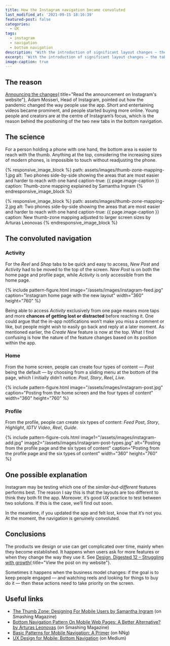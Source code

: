 ```yaml
---
title: How the Instagram navigation became convoluted
last_modified_at: '2021-09-15 18:16:39'
featured-post: false
categories:
  - UX
tags:
  - instagram
  - navigation
  - bottom navigation
description: "With the introduction of significant layout changes – the tabs Reel and Shop – the Instagram navigation became convoluted. Let's briefly explore how."
excerpt: 'With the introduction of significant layout changes — the tabs Reel and Shop — the Instagram navigation became convoluted. Let’s briefly explore how.'
image-caption: true
---
```

## The reason

[Announcing the changes](https://about.instagram.com/blog/announcements/introducing-reels-and-shop-tabs){:title="Read the announcement on Instagram's website"}, Adam Mosseri, Head of Instagram, pointed out how the pandemic changed the way people use the app. Short and entertaining videos became prominent, and people started buying more online. Young people and creators are at the centre of Instagram’s focus, which is the reason behind the positioning of the two new tabs in the bottom navigation.

## The science

For a person holding a phone with one hand, the bottom area is easier to reach with the thumb. Anything at the top, considering the increasing sizes of modern phones, is impossible to touch without readjusting the phone.

{% responsive_image_block %}
  path: assets/images/thumb-zone-mapping-1.jpg
  alt: Two phones side-by-side showing the areas that are most easier and harder to reach with one hand
  caption-true: {{ page.image-caption }}
  caption: Thumb-zone mapping explained by Samantha Ingram
{% endresponsive_image_block %}

{% responsive_image_block %}
  path: assets/images/thumb-zone-mapping-2.jpg
  alt: Two phones side-by-side showing the areas that are most easier and harder to reach with one hand
  caption-true: {{ page.image-caption }}
  caption: New thumb-zone mapping adjusted to larger screen sizes by Arturas Leonovas
{% endresponsive_image_block %}

## The convoluted navigation

### Activity

For the _Reel_ and _Shop_ tabs to be quick and easy to access, _New Post_ and _Activity_ had to be moved to the top of the screen. _New Post_ is on both the home page and profile page, while _Activity_ is only accessible from the home page.

{% include pattern-figure.html image="/assets/images/instagram-feed.jpg" caption="Instagram home page with the new layout" width="360" height="760" %}

Being able to access _Activity_ exclusively from one page means more taps and more **chances of getting lost or distracted** before reaching it. One could argue that the in-app notifications won’t make you miss a comment or like, but people might wish to easily go back and reply at a later moment. As mentioned earlier, the _Create New_ feature is now at the top. What I find confusing is how the nature of the feature changes based on its position within the app.

### Home

From the home screen, people can create four types of content — _Post_ being the default — by choosing from a sliding menu at the bottom of the page, which I initially didn’t notice: _Post_, _Story_, _Reel_, _Live_.

{% include pattern-figure.html image="/assets/images/instagram-post.jpg" caption="Posting from the home screen and the four types of content" width="360" height="760" %}

### Profile

From the profile, people can create six types of content: _Feed Post_, _Story_, _Highlight_, _IGTV Video_, _Reel_, _Guide_.

{% include pattern-figure-cols.html image1="/assets/images/instagram-add.jpg" image2="/assets/images/instagram-post-types.jpg" alt="Posting from the profile page and the six types of content" caption="Posting from the profile page and the six types of content" width="360" height="760" %}

## One possible explanation

Instagram may be testing which one of the _similar-but-different_ features performs best. The reason I say this is that the layouts are too different to think they both fit the app. Moreover, it’s good UX practice to test between two solutions. If this is the case, we’ll find out soon.

In the meantime, if you updated the app and felt lost, know that it’s not you. At the moment, the navigation is genuinely convoluted.

## Conclusions

The products we design or use can get complicated over time, mainly when they become established. It happens when users ask for more features or when they change the way they use it. See [Design, Digested 12 – Struggling with growth](/design-digested/social-media-content-moderation/){:title="View the post on my website"}.

Sometimes it happens when the business model changes: if the goal is to keep people engaged — and watching reels and looking for things to buy do it — then these actions need to take priority on the screen.

## Useful links

<ul class="smd-ul">
<li><a href="https://www.smashingmagazine.com/2016/09/the-thumb-zone-designing-for-mobile-users/">The Thumb Zone: Designing For Mobile Users by Samantha Ingram</a> (on Smashing Magazine)</li>
<li><a href="https://www.smashingmagazine.com/2019/08/bottom-navigation-pattern-mobile-web-pages/">Bottom Navigation Pattern On Mobile Web Pages: A Better Alternative? by Arturas Leonovas</a> (on Smashing Magazine)</li>
<li><a href="https://www.nngroup.com/articles/mobile-navigation-patterns/">Basic Patterns for Mobile Navigation: A Primer</a> (on NNg)</li>
<li><a href="https://uxplanet.org/perfect-bottom-navigation-for-mobile-app-effabbb98c0f">UX Design for Mobile: Bottom Navigation</a> (on Medium)</li>
</ul>

<!-- <small>Photo by [Lalo Hernandez](https://unsplash.com/photos/r34cKhbEDCU) on Unsplash</small> -->
